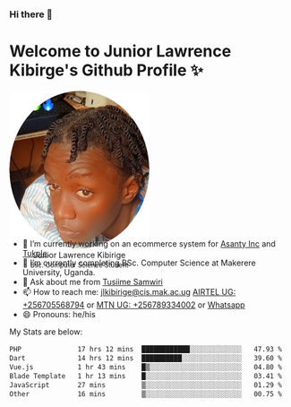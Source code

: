 ### Hi there 👋 
# Welcome to Junior Lawrence Kibirge's Github Profile ✨
 
<p align="center" style="border-radius:50%;width:250px;height:250px;">
  <img src="https://github.com/juniorkibirige/juniorkibirige/blob/main/cropped-twitter-pp.png" 
       alt="Profile picture from Twitter" /></br>
  <span align="center">Junior Lawrence Kibirige</span><br/>
  <small align="center" font-size="15">Bsc. Computer Science Student</small>
</p>

- 🔭 I’m currently working on an ecommerce system for [Asanty Inc](https://asanty.africa) and [Tukole](https://app.tukole.ug).
- 🌱 I’m currently completing BSc. Computer Science at Makerere University, Uganda.
- 💬 Ask about me from [Tusiime Samwiri](mailto:stusiime@asanty.africa)
- 📫 How to reach me: [jlkibirige@cis.mak.ac.ug](mailto:juniorkibirige@students.mak.ac.ug) [AIRTEL UG: +256705568794](tel:+256705568794) or [MTN UG: +256789334002](tel:+256789334002) or [Whatsapp](tel:+17602847072)
- 😄 Pronouns: he/his

My Stats are below:

<!--START_SECTION:waka-->

```text
PHP              17 hrs 12 mins  ████████████░░░░░░░░░░░░░   47.93 %
Dart             14 hrs 12 mins  ██████████░░░░░░░░░░░░░░░   39.60 %
Vue.js           1 hr 43 mins    █▒░░░░░░░░░░░░░░░░░░░░░░░   04.80 %
Blade Template   1 hr 13 mins    █░░░░░░░░░░░░░░░░░░░░░░░░   03.41 %
JavaScript       27 mins         ▒░░░░░░░░░░░░░░░░░░░░░░░░   01.29 %
Other            16 mins         ▒░░░░░░░░░░░░░░░░░░░░░░░░   00.75 %
```

<!--END_SECTION:waka-->
